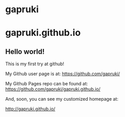 # gapruki

gapruki.github.io
====================

## Hello world!

This is my first try at github!

My Github user page is at: 
https://github.com/gapruki/

My Github Pages repo can be found at:  
https://github.com/gapruki/gapruki.github.io/

And, soon, you can see my customized homepage at:

http://gapruki.github.io/
